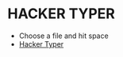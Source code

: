# HACKER TYPER

* Choose a file and hit space  
* [Hacker Typer](https://yash0530.github.io/HackerTyper/)
